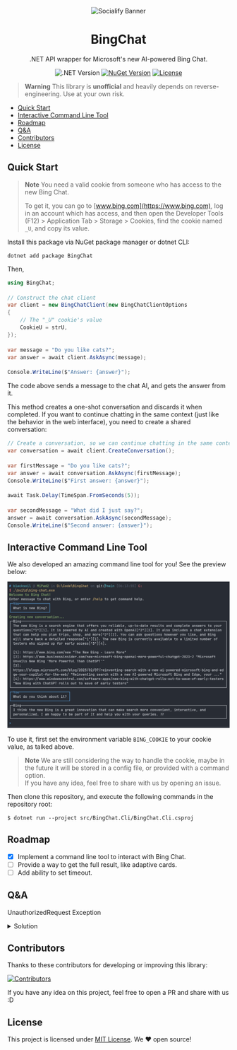 ﻿<div align="center">

![Socialify Banner](https://socialify.git.ci/b1acksoil/BingChat/image?font=Inter&language=1&logo=https%3A%2F%2Fupload.wikimedia.org%2Fwikipedia%2Fcommons%2F9%2F9c%2FBing_Fluent_Logo.svg&name=1&owner=1&pattern=Circuit%20Board&theme=Auto&description=1)

# BingChat

.NET API wrapper for Microsoft's new AI-powered Bing Chat.

![.NET Version](https://img.shields.io/badge/.NET-6-blue)
[![NuGet Version](https://img.shields.io/nuget/v/BingChat?label=NuGet)](https://www.nuget.org/packages/BingChat)
[![License](https://img.shields.io/badge/License-MIT-brightgreen)](./LICENSE)

</div>

> **Warning**
> This library is **unofficial** and heavily depends on reverse-engineering. Use at your own risk.

- [Quick Start](#quick-start)
- [Interactive Command Line Tool](#interactive-command-line-tool)
- [Roadmap](#roadmap)
- [Q&A](#qa)
- [Contributors](#contributors)
- [License](#license)

## Quick Start

> **Note**
> You need a valid cookie from someone who has access to the new Bing Chat.
>
> To get it, you can go to [www.bing.com](https://www.bing.com), log in an account which has access, and then open the
> Developer Tools (F12) > Application Tab > Storage > Cookies, find the cookie named `_U`, and
> copy its value.

Install this package via NuGet package manager or dotnet CLI:

```
dotnet add package BingChat 
```

Then,

```csharp
using BingChat;

// Construct the chat client
var client = new BingChatClient(new BingChatClientOptions
{
    // The "_U" cookie's value
    CookieU = strU,
});

var message = "Do you like cats?";
var answer = await client.AskAsync(message);

Console.WriteLine($"Answer: {answer}");
```

The code above sends a message to the chat AI, and gets the answer from it.

This method creates a one-shot conversation and discards it when completed.
If you want to continue chatting in the same context (just like the behavior in the web interface), you need to create a
shared conversation:

```csharp
// Create a conversation, so we can continue chatting in the same context.
var conversation = await client.CreateConversation();

var firstMessage = "Do you like cats?";
var answer = await conversation.AskAsync(firstMessage);
Console.WriteLine($"First answer: {answer}");

await Task.Delay(TimeSpan.FromSeconds(5));

var secondMessage = "What did I just say?";
answer = await conversation.AskAsync(secondMessage);
Console.WriteLine($"Second answer: {answer}");
```

## Interactive Command Line Tool

We also developed an amazing command line tool for you! See the preview below:

![CLI Preview](./assets/cli-screenshot.png)

To use it, first set the environment variable `BING_COOKIE` to your cookie value, as talked above.

> **Note**
> We are still considering the way to handle the cookie, maybe in the future it will be stored in a config file, or
> provided with a command option.  
> If you have any idea, feel free to share with us by opening an issue.

Then clone this repository, and execute the following commands in the repository root:

```shell
$ dotnet run --project src/BingChat.Cli/BingChat.Cli.csproj
```

## Roadmap

- [x] Implement a command line tool to interact with Bing Chat.
- [ ] Provide a way to get the full result, like adaptive cards.
- [ ] Add ability to set timeout.

## Q&A

UnauthorizedRequest Exception

<details>
<summary>Solution</summary>

There are multiple reasons. You may follow these steps to handle the problem.

1. Refresh the webpage, confirm that the '_U' value is up to date and copied correctly, and retry.
2. If you are using a proxy (VPN), try setting the global proxy, and retry. The code is as follows:

    ```csharp
    HttpClient.DefaultProxy = new WebProxy("127.0.0.1:8807"); //Your proxy address and port
    ```

3. Find another cookie named 'KievRPSSecAuth', set its value, and retry. The code is as follows:

    ```csharp
    var client = new BingChatClient(new BingChatClientOptions {
        // The "_U" cookie's value
        CookieU = strU,
        // The "KievRPSSecAuth" cookie's value
        CookieKievRPSSecAuth = strKievRPSSecAuth,
    });
    ```

4. Open the browser menu > Extensions. Search for 'Cookie Editor' and install it.
   Go to Bing Chat webpage and export all cookies to to a local file in JSON format.
   Set file path value as follows (The "_U" and "KievRPSSecAuth" value are not needed at this time):

    ```csharp
    var client = new BingChatClient(new BingChatClientOptions {
        // The exported cookie file path
        CookieFilePath = strFilePath,
    });
    ```

</details>

## Contributors

Thanks to these contributors for developing or improving this library:

[![Contributors](https://contrib.rocks/image?repo=b1acksoil/BingChat)](https://github.com/b1acksoil/BingChat/graphs/contributors)

If you have any idea on this project, feel free to open a PR and share with us :D

## License

This project is licensed under [MIT License](./LICENSE). We ❤ open source!

